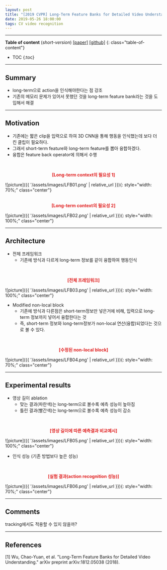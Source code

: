 ```yaml
---
layout: post
title: "[2019 CVPR] Long-Term Feature Banks for Detailed Video Understanding"
date: 2019-05-26 18:00:00
tags: CV video recognition
---
```


<!--more-->

---

**Table of content** (*short-version*)
[[paper]](https://arxiv.org/pdf/1812.05038.pdf) [[github]](https://github.com/facebookresearch/video-long-term-feature-banks)
{: class="table-of-content"}
* TOC
{:toc}

---

## Summary

- long-term으로 action을 인식해야한다는 점 강조
- 기존의 메모리 문제가 있어서 못했던 것을 long-term feature bank라는 것을 도입해서 해결

---

## Motivation

- 기존에는 짧은 clip을 입력으로 하여 3D CNN을 통해 행동을 인식했는데 보다 더 킨 클립이 필요하다.
- 그래서 short-term feature와 long-term feature를 뽑아 융합하겠다.
- 융합은 feature back operator에 의해서 수행


<br/>
<p align="center" style="color: #e01f1f; font-weight: bold;">[Long-term context의 필요성 1]</p>
![picture]({{ '/assets/images/LFB01.png' | relative_url }}){: style="width: 70%;" class="center"}
<br/>

<br/>
<p align="center" style="color: #e01f1f; font-weight: bold;">[Long-term context의 필요성 2]</p>
![picture]({{ '/assets/images/LFB02.png' | relative_url }}){: style="width: 100%;" class="center"}
<br/>


---

## Architecture

- 전체 프레임워크
  - 기존에 방식과 다르게 long-term 정보를 같이 융합하여 행동인식
  

<br/>
<p align="center" style="color: #e01f1f; font-weight: bold;">[전체 프레임워크]</p>
![picture]({{ '/assets/images/LFB03.png' | relative_url }}){: style="width: 100%;" class="center"}
<br/>


- Modified non-local block
  - 기존에 방식과 다른점은 short-term정보만 넣은거에 비해, 입력으로 long-term 정보까지 넣어서 융합한다는 것
  - 즉, short-term 정보와 long-term정보가 non-local 연산(융합)되었다는 것으로 볼 수 있다.

<br/>
<p align="center" style="color: #e01f1f; font-weight: bold;">[수정된 non-local block]</p>
![picture]({{ '/assets/images/LFB04.png' | relative_url }}){: style="width: 70%;" class="center"}
<br/>

---
  
## Experimental results

- 영상 길이 ablation
  - 맞는 결과(파란색)는 long-term으로 볼수록 예측 성능이 높아짐
  - 틀린 결과(빨간색)는 long-term으로 볼수록 예측 성능이 감소
  

<br/>
<p align="center" style="color: #e01f1f; font-weight: bold;">[영상 길이에 따른 예측결과 비교예시]</p>
![picture]({{ '/assets/images/LFB05.png' | relative_url }}){: style="width: 100%;" class="center"}
<br/>


- 인식 성능 (기존 방법보다 높은 성능)

<br/>
<p align="center" style="color: #e01f1f; font-weight: bold;">[실험 결과(action recognition 성능)]</p>
![picture]({{ '/assets/images/LFB06.png' | relative_url }}){: style="width: 70%;" class="center"}
<br/>




---

## Comments

tracking에서도 적용할 수 있지 않을까?

---

## References

[1] Wu, Chao-Yuan, et al. "Long-Term Feature Banks for Detailed Video Understanding." arXiv preprint arXiv:1812.05038 (2018).

